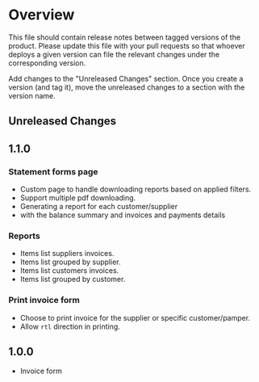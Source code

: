 # Overview

This file should contain release notes between tagged versions of the product. Please update this file with your pull
requests so that whoever deploys a given version can file the relevant changes under the corresponding version.

Add changes to the "Unreleased Changes" section. Once you create a version (and tag it), move the unreleased changes
to a section with the version name.

## Unreleased Changes

## 1.1.0

### Statement forms page

* Custom page to handle downloading reports based on applied filters.
* Support multiple pdf downloading.
* Generating a report for each customer/supplier 
* with the balance summary and invoices and payments  details

### Reports

* Items list suppliers invoices.
* Items list grouped by supplier.
* Items list customers invoices.
* Items list grouped by customer.

### Print invoice form

* Choose to print invoice for the supplier or specific customer/pamper.
* Allow `rtl` direction in printing.

## 1.0.0

* Invoice form